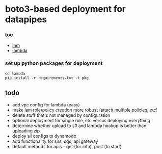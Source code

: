 # boto3-based deployment for datapipes

### toc

- [iam](./iam/readme.md)
- [lambda](./lambda/readme.md)



### set up python packages for deployment

```
cd lambda
pip install -r requirements.txt -t pkg
```

## todo

- add vpc config for lambda (easy)
- make iam role/policy creation more robust (attach multiple policies, etc)
- delete stuff that's not managed by configuration
- optional deployment for single role, etc versus deploying everything
- determine whether upload to s3 and lambda hookup is better than uploading zip
- deploy all configs to dynamodb
- add functionality for sns, sqs, api gateway
- default methods for apis - get (for info), post (to start)
